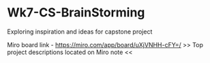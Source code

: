 # Wk7-CS-BrainStorming
Exploring inspiration and ideas for capstone project


Miro board link - https://miro.com/app/board/uXjVNHH-cFY=/
     >> Top project descriptions located on Miro note <<
